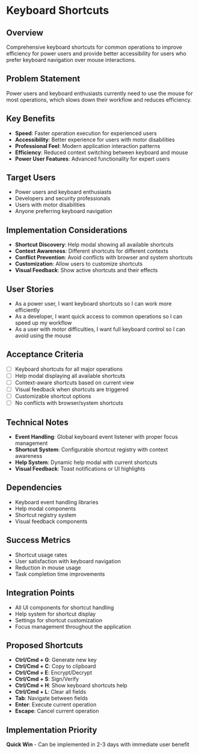 # Keyboard Shortcuts

## Overview
Comprehensive keyboard shortcuts for common operations to improve efficiency for power users and provide better accessibility for users who prefer keyboard navigation over mouse interactions.

## Problem Statement
Power users and keyboard enthusiasts currently need to use the mouse for most operations, which slows down their workflow and reduces efficiency.

## Key Benefits
- **Speed**: Faster operation execution for experienced users
- **Accessibility**: Better experience for users with motor disabilities
- **Professional Feel**: Modern application interaction patterns
- **Efficiency**: Reduced context switching between keyboard and mouse
- **Power User Features**: Advanced functionality for expert users

## Target Users
- Power users and keyboard enthusiasts
- Developers and security professionals
- Users with motor disabilities
- Anyone preferring keyboard navigation

## Implementation Considerations
- **Shortcut Discovery**: Help modal showing all available shortcuts
- **Context Awareness**: Different shortcuts for different contexts
- **Conflict Prevention**: Avoid conflicts with browser and system shortcuts
- **Customization**: Allow users to customize shortcuts
- **Visual Feedback**: Show active shortcuts and their effects

## User Stories
- As a power user, I want keyboard shortcuts so I can work more efficiently
- As a developer, I want quick access to common operations so I can speed up my workflow
- As a user with motor difficulties, I want full keyboard control so I can avoid using the mouse

## Acceptance Criteria
- [ ] Keyboard shortcuts for all major operations
- [ ] Help modal displaying all available shortcuts
- [ ] Context-aware shortcuts based on current view
- [ ] Visual feedback when shortcuts are triggered
- [ ] Customizable shortcut options
- [ ] No conflicts with browser/system shortcuts

## Technical Notes
- **Event Handling**: Global keyboard event listener with proper focus management
- **Shortcut System**: Configurable shortcut registry with context awareness
- **Help System**: Dynamic help modal with current shortcuts
- **Visual Feedback**: Toast notifications or UI highlights

## Dependencies
- Keyboard event handling libraries
- Help modal components
- Shortcut registry system
- Visual feedback components

## Success Metrics
- Shortcut usage rates
- User satisfaction with keyboard navigation
- Reduction in mouse usage
- Task completion time improvements

## Integration Points
- All UI components for shortcut handling
- Help system for shortcut display
- Settings for shortcut customization
- Focus management throughout the application

## Proposed Shortcuts
- **Ctrl/Cmd + G**: Generate new key
- **Ctrl/Cmd + C**: Copy to clipboard
- **Ctrl/Cmd + E**: Encrypt/Decrypt
- **Ctrl/Cmd + S**: Sign/Verify
- **Ctrl/Cmd + H**: Show keyboard shortcuts help
- **Ctrl/Cmd + L**: Clear all fields
- **Tab**: Navigate between fields
- **Enter**: Execute current operation
- **Escape**: Cancel current operation

## Implementation Priority
**Quick Win** - Can be implemented in 2-3 days with immediate user benefit